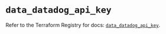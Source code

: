 # `data_datadog_api_key`

Refer to the Terraform Registry for docs: [`data_datadog_api_key`](https://registry.terraform.io/providers/datadog/datadog/3.41.0/docs/data-sources/api_key).
